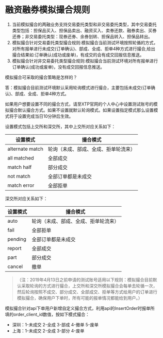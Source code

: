 # 融资融券模拟撮合规则

1. 当前模拟撮合的两融业务支持交易委托类型和非交易委托类型，其中交易委托类型包括：担保品买入、担保品卖出、融资买入、卖券还款、融券卖出、买券还券；非交易委托类型：现券还券、余券划转、担保品转入、担保品转出。
2. 模拟撮合针对交易委托类型撮合规则:模拟撮合当前测试环境按照轮循的方式，对所有报单进行未成交(订单确认)、部成、全成、拒单4种方式进行撮合,给出撮合结果如:订单确认(成功或废单)，有成交的会有成交回报信息推送。
3. 模拟撮合针对非交易委托类型撮合规则:模拟撮合当前测试环境对所有报单进行订单确认(成功或废单)，没有成交回报信息推送。

模拟撮合可采取的撮合策略是怎样的？

答：模拟撮合目前测试环境默认采用轮询模式进行撮合，主要包括未成交(订单确认)、部成、全成、拒单4种方式。

如果用户想要设置不同的撮合方式，请至XTP官网的个人中心中设置测试账号的模拟撮合默认撮合方式。如果不设置就默认轮询模式。如果设置指定模式那么设置模式将于设置完成当日10分钟后生效。

设置模式包括上交所和深交所，其中上交所对应关系如下：

| 设置模式 | 撮合模式 |
| --- | --- |
| alternate match | 轮询（未成、部成、全成、拒单轮流来） |
| all matched | 全部成交 |
| match half | 部分成交 |
| not match | 全部订单都是未成交 |
| match error | 全部拒单 |

深交所对应关系如下：

| 设置模式 | 撮合模式 |
| --- | --- |
| auto | 轮询（未成、部成、全成、拒单轮流来）|
| fail | 全部拒单 |
| pending | 全部订单都是未成交 |
| report | 全部成交 |
| part | 部分成交 |
| cancel | 撤单 |

> （注：2019年4月13日之前申请的测试账号适用以下规则：模拟撮合目前默认采取轮询的方式进行撮合，上交所和深交所模拟撮合会每单去轮循一次，然后轮询按照不成交、部分成交、全部成交、拒单等方式给用户的订单进行模拟撮合，确保用户下单时，所有可能的报单情况都能给到用户。）

模拟撮合针对api下单用户新增自定义撮合方式，利用api的InsertOrder时报单所填的order_client_id数值，按如下模式撮合：

- 深圳：1-未成交 2-全成 3-部成 4-撤单 5-废单
- 上海：1-未成交 2-全成 3-部分 4-废单
